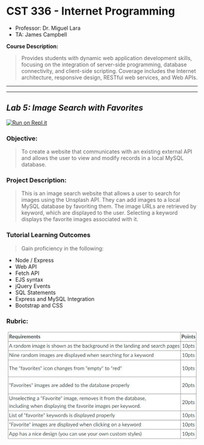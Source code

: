 # CST 336 - Internet Programming

- Professor: Dr. Miguel Lara
- TA: James Campbell

**Course Description:**

> Provides students with dynamic web application development skills, focusing on the integration of server-side programming, database connectivity, and client-side scripting. Coverage includes the Internet architecture, responsive design, RESTful web services, and Web APIs.
> <br>

---

---

## _Lab 5: Image Search with Favorites_

[![Run on Repl.it](https://repl.it/badge/github/raymondshum/cst336-module5-lab5)](https://cst336-module5-hw5.raymondshum.repl.co/)

### **Objective:**

> To create a website that communicates with an existing external API and allows
the user to view and modify records in a local MySQL database.

### **Project Description:**

> This is an image search website that allows a user to search for images using
the Unsplash API. They can add images to a local MySQL database by favoriting them. The image URLs are retrieved by keyword, which are displayed to the user. Selecting a keyword displays the favorite images associated with it.

### **Tutorial Learning Outcomes**
> Gain proficiency in the following:
- Node / Express
- Web API
- Fetch API
- EJS syntax
- jQuery Events
- SQL Statements
- Express and MySQL Integration
- Bootstrap and CSS

### **Rubric:**
![rubric](/documentation/rubric.JPG)

